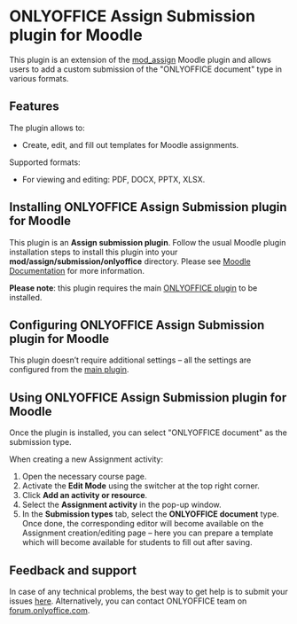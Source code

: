 ﻿# ONLYOFFICE Assign Submission plugin for Moodle

This plugin is an extension of the [mod_assign](https://github.com/moodle/moodle/tree/master/mod/assign) Moodle plugin and allows users to add a custom submission of the "ONLYOFFICE document" type in various formats.

## Features

The plugin allows to:

* Create, edit, and fill out templates for Moodle assignments.

Supported formats:

* For viewing and editing: PDF, DOCX, PPTX, XLSX.

## Installing ONLYOFFICE Assign Submission plugin for Moodle

This plugin is an **Assign submission plugin**. Follow the usual Moodle plugin installation steps to install this plugin into your **mod/assign/submission/onlyoffice** directory. Please see [Moodle Documentation](https://docs.moodle.org/401/en/Installing_plugins) for more information.

**Please note**: this plugin requires the main [ONLYOFFICE plugin](https://github.com/ONLYOFFICE/moodle-mod_onlyofficeeditor) to be installed.

## Configuring ONLYOFFICE Assign Submission plugin for Moodle

This plugin doesn’t require additional settings – all the settings are configured from the [main plugin](https://github.com/ONLYOFFICE/moodle-mod_onlyofficeeditor).

## Using ONLYOFFICE Assign Submission plugin for Moodle

Once the plugin is installed, you can select "ONLYOFFICE document" as the submission type.

When creating a new Assignment activity:

1. Open the necessary course page.
2. Activate the **Edit Mode** using the switcher at the top right corner.
3. Click **Add an activity or resource**.
4. Select the **Assignment activity** in the pop-up window.
5. In the **Submission types** tab, select the **ONLYOFFICE document** type. Once done, the corresponding editor will become available on the Assignment creation/editing page – here you can prepare a template which will become available for students to fill out after saving.

## Feedback and support

In case of any technical problems, the best way to get help is to submit your issues [here](https://github.com/ONLYOFFICE/moodle-assignsubmission_onlyoffice/issues). Alternatively, you can contact ONLYOFFICE team on [forum.onlyoffice.com](https://forum.onlyoffice.com/).